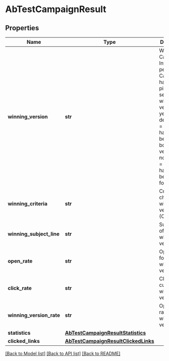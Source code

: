 # AbTestCampaignResult

## Properties
Name | Type | Description | Notes
------------ | ------------- | ------------- | -------------
**winning_version** | **str** | Winning Campaign Info. pending &#x3D; Campaign has been picked for sending and winning version is yet to be decided, tie &#x3D; A tie happened between both the versions, notAvailable &#x3D; Campaign has not yet been picked for sending. | [optional] 
**winning_criteria** | **str** | Criteria choosen for winning version (Open/Click) | [optional] 
**winning_subject_line** | **str** | Subject Line of current winning version | [optional] 
**open_rate** | **str** | Open rate for current winning version | [optional] 
**click_rate** | **str** | Click rate for current winning version | [optional] 
**winning_version_rate** | **str** | Open/Click rate for the winner version | [optional] 
**statistics** | [**AbTestCampaignResultStatistics**](AbTestCampaignResultStatistics.md) |  | [optional] 
**clicked_links** | [**AbTestCampaignResultClickedLinks**](AbTestCampaignResultClickedLinks.md) |  | [optional] 

[[Back to Model list]](../README.md#documentation-for-models) [[Back to API list]](../README.md#documentation-for-api-endpoints) [[Back to README]](../README.md)

